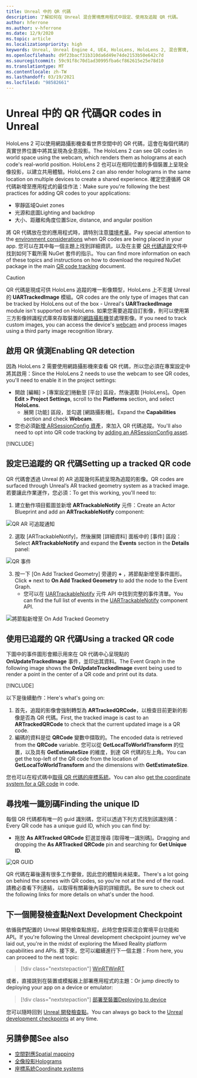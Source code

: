 ```yaml
---
title: Unreal 中的 QR 代碼
description: 了解如何在 Unreal 混合實境應用程式中設定、使用及追蹤 QR 代碼。
author: hferrone
ms.author: v-hferrone
ms.date: 12/9/2020
ms.topic: article
ms.localizationpriority: high
keywords: Unreal, Unreal Engine 4, UE4, HoloLens, HoloLens 2, 混合實境, 開發, 功能, 文件, 指南, 全像投影, qr 代碼, 混合實境頭戴式裝置, windows 混合實境頭戴式裝置, 虛擬實境頭戴式裝置
ms.openlocfilehash: d9f23bacf31b310da6d49e74de2153b50e642c7d
ms.sourcegitcommit: 59c91f8c70d1ad30995fba6cf862615e25e78d10
ms.translationtype: MT
ms.contentlocale: zh-TW
ms.lasthandoff: 03/19/2021
ms.locfileid: "98582661"
---
```

# <a name="qr-codes-in-unreal"></a><span data-ttu-id="8bbee-104">Unreal 中的 QR 代碼</span><span class="sxs-lookup"><span data-stu-id="8bbee-104">QR codes in Unreal</span></span>

<span data-ttu-id="8bbee-105">HoloLens 2 可以使用網路攝影機查看世界空間中的 QR 代碼，這會在每個代碼的真實世界位置中將其呈現為全息投影。</span><span class="sxs-lookup"><span data-stu-id="8bbee-105">The HoloLens 2 can see QR codes in world space using the webcam, which renders them as holograms at each code's real-world position.</span></span> <span data-ttu-id="8bbee-106">HoloLens 2 也可以在相同位置的多個裝置上呈現全像投影，以建立共用體驗。</span><span class="sxs-lookup"><span data-stu-id="8bbee-106">HoloLens 2 can also render holograms in the same location on multiple devices to create a shared experience.</span></span> <span data-ttu-id="8bbee-107">確定您遵循將 QR 代碼新增至應用程式的最佳作法：</span><span class="sxs-lookup"><span data-stu-id="8bbee-107">Make sure you're following the best practices for adding QR codes to your applications:</span></span>

- <span data-ttu-id="8bbee-108">寧靜區域</span><span class="sxs-lookup"><span data-stu-id="8bbee-108">Quiet zones</span></span>
- <span data-ttu-id="8bbee-109">光源和底圖</span><span class="sxs-lookup"><span data-stu-id="8bbee-109">Lighting and backdrop</span></span>
- <span data-ttu-id="8bbee-110">大小、距離和角度位置</span><span class="sxs-lookup"><span data-stu-id="8bbee-110">Size, distance, and angular position</span></span>

<span data-ttu-id="8bbee-111">將 QR 代碼放在您的應用程式時，請特別注意[環境考量](/hololens/hololens-environment-considerations)。</span><span class="sxs-lookup"><span data-stu-id="8bbee-111">Pay special attention to the [environment considerations](/hololens/hololens-environment-considerations) when QR codes are being placed in your app.</span></span> <span data-ttu-id="8bbee-112">您可以在其中每一個主題上找到詳細資訊，以及在主要 [QR 代碼追蹤](../platform-capabilities-and-apis/qr-code-tracking.md)文件中找到如何下載所需 NuGet 套件的指示。</span><span class="sxs-lookup"><span data-stu-id="8bbee-112">You can find more information on each of these topics and instructions on how to download the required NuGet package in the main [QR code tracking](../platform-capabilities-and-apis/qr-code-tracking.md) document.</span></span>

> [!CAUTION]
> <span data-ttu-id="8bbee-113">QR 代碼是現成可供 HoloLens 追蹤的唯一影像類型，HoloLens 上不支援 Unreal 的 **UARTrackedImage** 模組。</span><span class="sxs-lookup"><span data-stu-id="8bbee-113">QR codes are the only type of images that can be tracked by HoloLens out of the box - Unreal's **UARTrackedImage** module isn't supported on HoloLens.</span></span> <span data-ttu-id="8bbee-114">如果您需要追蹤自訂影像，則可以使用第三方影像辨識程式庫來存取裝置的[網路攝影機](unreal-hololens-camera.md)並處理影像。</span><span class="sxs-lookup"><span data-stu-id="8bbee-114">If you need to track custom images, you can access the device's [webcam](unreal-hololens-camera.md) and process images using a third party image recognition library.</span></span> 

## <a name="enabling-qr-detection"></a><span data-ttu-id="8bbee-115">啟用 QR 偵測</span><span class="sxs-lookup"><span data-stu-id="8bbee-115">Enabling QR detection</span></span>

<span data-ttu-id="8bbee-116">因為 HoloLens 2 需要使用網路攝影機來查看 QR 代碼，所以您必須在專案設定中將其啟用：</span><span class="sxs-lookup"><span data-stu-id="8bbee-116">Since the HoloLens 2 needs to use the webcam to see QR codes, you'll need to enable it in the project settings:</span></span>
- <span data-ttu-id="8bbee-117">開啟 [編輯] > [專案設定]捲動至 [平台] 區段，然後選取 [HoloLens]。</span><span class="sxs-lookup"><span data-stu-id="8bbee-117">Open **Edit > Project Settings**, scroll to the **Platforms** section, and select **HoloLens**.</span></span>
    + <span data-ttu-id="8bbee-118">展開 [功能] 區段，並勾選 [網路攝影機]。</span><span class="sxs-lookup"><span data-stu-id="8bbee-118">Expand the **Capabilities** section and check **Webcam**.</span></span>  
- <span data-ttu-id="8bbee-119">您也必須[新增 ARSessionConfig 資產](/windows/mixed-reality/unreal-uxt-ch3#adding-the-session-asset)，來加入 QR 代碼追蹤。</span><span class="sxs-lookup"><span data-stu-id="8bbee-119">You'll also need to opt into QR code tracking by [adding an ARSessionConfig asset](/windows/mixed-reality/unreal-uxt-ch3#adding-the-session-asset).</span></span>

[!INCLUDE[](includes/tabs-qr-codes-1.md)]

## <a name="setting-up-a-tracked-qr-code"></a><span data-ttu-id="8bbee-120">設定已追蹤的 QR 代碼</span><span class="sxs-lookup"><span data-stu-id="8bbee-120">Setting up a tracked QR code</span></span>

<span data-ttu-id="8bbee-121">QR 代碼會透過 Unreal 的 AR 追蹤幾何系統呈現為追蹤的影像。</span><span class="sxs-lookup"><span data-stu-id="8bbee-121">QR codes are surfaced through Unreal’s AR tracked geometry system as a tracked image.</span></span> <span data-ttu-id="8bbee-122">若要讓此作業運作，您必須：</span><span class="sxs-lookup"><span data-stu-id="8bbee-122">To get this working, you'll need to:</span></span>
1. <span data-ttu-id="8bbee-123">建立動作項目藍圖並新增 **ARTrackableNotify** 元件：</span><span class="sxs-lookup"><span data-stu-id="8bbee-123">Create an Actor Blueprint and add an **ARTrackableNotify** component:</span></span>

![QR AR 可追蹤通知](images/unreal-spatialmapping-artrackablenotify.PNG)

2. <span data-ttu-id="8bbee-125">選取 [ARTrackableNotify]，然後展開 [詳細資料] 面板中的 [事件] 區段：</span><span class="sxs-lookup"><span data-stu-id="8bbee-125">Select **ARTrackableNotify** and expand the **Events** section in the **Details** panel:</span></span>

![QR 事件](images/unreal-spatialmapping-events.PNG)

3. <span data-ttu-id="8bbee-127">按一下 [On Add Tracked Geometry] 旁邊的 **+** ，將節點新增至事件圖形。</span><span class="sxs-lookup"><span data-stu-id="8bbee-127">Click **+** next to **On Add Tracked Geometry** to add the node to the Event Graph.</span></span>
    - <span data-ttu-id="8bbee-128">您可以在 [UARTrackableNotify](https://docs.unrealengine.com/API/Runtime/AugmentedReality/UARTrackableNotifyComponent/index.html) 元件 API 中找到完整的事件清單。</span><span class="sxs-lookup"><span data-stu-id="8bbee-128">You can find the full list of events in the [UARTrackableNotify](https://docs.unrealengine.com/API/Runtime/AugmentedReality/UARTrackableNotifyComponent/index.html) component API.</span></span>

![將節點新增至 On Add Tracked Geometry](images/unreal-qr-codes-tracked-geometry.png)

## <a name="using-a-tracked-qr-code"></a><span data-ttu-id="8bbee-130">使用已追蹤的 QR 代碼</span><span class="sxs-lookup"><span data-stu-id="8bbee-130">Using a tracked QR code</span></span>

<span data-ttu-id="8bbee-131">下圖中的事件圖形會顯示用來在 QR 代碼中心呈現點的 **OnUpdateTrackedImage** 事件，並印出其資料。</span><span class="sxs-lookup"><span data-stu-id="8bbee-131">The Event Graph in the following image shows the **OnUpdateTrackedImage** event being used to render a point in the center of a QR code and print out its data.</span></span>

[!INCLUDE[](includes/tabs-qr-codes-2.md)]

<span data-ttu-id="8bbee-132">以下是後續動作：</span><span class="sxs-lookup"><span data-stu-id="8bbee-132">Here's what's going on:</span></span>
1. <span data-ttu-id="8bbee-133">首先，追蹤的影像會強制轉型為 **ARTrackedQRCode**，以檢查目前更新的影像是否為 QR 代碼。</span><span class="sxs-lookup"><span data-stu-id="8bbee-133">First, the tracked image is cast to an **ARTrackedQRCode** to check that the current updated image is a QR code.</span></span>  
2. <span data-ttu-id="8bbee-134">編碼的資料是從 **QRCode** 變數中擷取的。</span><span class="sxs-lookup"><span data-stu-id="8bbee-134">The encoded data is retrieved from the **QRCode** variable.</span></span> <span data-ttu-id="8bbee-135">您可以從 **GetLocalToWorldTransform** 的位置，以及具有 **GetEstimateSize** 的維度，到達 QR 代碼的左上角。</span><span class="sxs-lookup"><span data-stu-id="8bbee-135">You can get the top-left of the QR code from the location of **GetLocalToWorldTransform** and the dimensions with **GetEstimateSize**.</span></span>

<span data-ttu-id="8bbee-136">您也可以在程式碼中[取得 QR 代碼的座標系統](/windows/mixed-reality/qr-code-tracking#getting-the-coordinate-system-for-a-qr-code)。</span><span class="sxs-lookup"><span data-stu-id="8bbee-136">You can also [get the coordinate system for a QR code](/windows/mixed-reality/qr-code-tracking#getting-the-coordinate-system-for-a-qr-code) in code.</span></span>

## <a name="finding-the-unique-id"></a><span data-ttu-id="8bbee-137">尋找唯一識別碼</span><span class="sxs-lookup"><span data-stu-id="8bbee-137">Finding the unique ID</span></span>

<span data-ttu-id="8bbee-138">每個 QR 代碼都有唯一的 guid 識別碼，您可以透過下列方式找到該識別碼：</span><span class="sxs-lookup"><span data-stu-id="8bbee-138">Every QR code has a unique guid ID, which you can find by:</span></span>
- <span data-ttu-id="8bbee-139">拖放 **As ARTracked QRCode** 釘選並搜尋 [取得唯一識別碼]。</span><span class="sxs-lookup"><span data-stu-id="8bbee-139">Dragging and dropping the **As ARTracked QRCode**  pin and searching for **Get Unique ID**.</span></span>

![QR GUID](images/unreal-qr-guid.PNG)

<span data-ttu-id="8bbee-141">QR 代碼在幕後還有很多工作要做，因此您的體驗尚未結束。</span><span class="sxs-lookup"><span data-stu-id="8bbee-141">There's a lot going on behind the scenes with QR codes, so you're not at the end of the road.</span></span> <span data-ttu-id="8bbee-142">請務必查看下列連結，以取得有關幕後內容的詳細資訊。</span><span class="sxs-lookup"><span data-stu-id="8bbee-142">Be sure to check out the following links for more details on what's under the hood.</span></span>

## <a name="next-development-checkpoint"></a><span data-ttu-id="8bbee-143">下一個開發檢查點</span><span class="sxs-lookup"><span data-stu-id="8bbee-143">Next Development Checkpoint</span></span>

<span data-ttu-id="8bbee-144">依循我們配置的 Unreal 開發檢查點旅程，此時您會探索混合實境平台功能和 API。</span><span class="sxs-lookup"><span data-stu-id="8bbee-144">If you're following the Unreal development checkpoint journey we've laid out, you're in the midst of exploring the Mixed Reality platform capabilities and APIs.</span></span> <span data-ttu-id="8bbee-145">接下來，您可以繼續進行下一個主題：</span><span class="sxs-lookup"><span data-stu-id="8bbee-145">From here, you can proceed to the next topic:</span></span>

> [!div class="nextstepaction"]
> [<span data-ttu-id="8bbee-146">WinRT</span><span class="sxs-lookup"><span data-stu-id="8bbee-146">WinRT</span></span>](unreal-winRT.md)

<span data-ttu-id="8bbee-147">或者，直接跳到在裝置或模擬器上部署應用程式的主題：</span><span class="sxs-lookup"><span data-stu-id="8bbee-147">Or jump directly to deploying your app on a device or emulator:</span></span>

> [!div class="nextstepaction"]
> [<span data-ttu-id="8bbee-148">部署至裝置</span><span class="sxs-lookup"><span data-stu-id="8bbee-148">Deploying to device</span></span>](unreal-deploying.md)

<span data-ttu-id="8bbee-149">您可以隨時回到 [Unreal 開發檢查點](unreal-development-overview.md#3-advanced-features)。</span><span class="sxs-lookup"><span data-stu-id="8bbee-149">You can always go back to the [Unreal development checkpoints](unreal-development-overview.md#3-advanced-features) at any time.</span></span>

## <a name="see-also"></a><span data-ttu-id="8bbee-150">另請參閱</span><span class="sxs-lookup"><span data-stu-id="8bbee-150">See also</span></span>
* [<span data-ttu-id="8bbee-151">空間對應</span><span class="sxs-lookup"><span data-stu-id="8bbee-151">Spatial mapping</span></span>](../../design/spatial-mapping.md)
* [<span data-ttu-id="8bbee-152">全像投影</span><span class="sxs-lookup"><span data-stu-id="8bbee-152">Holograms</span></span>](../../discover/hologram.md)
* [<span data-ttu-id="8bbee-153">座標系統</span><span class="sxs-lookup"><span data-stu-id="8bbee-153">Coordinate systems</span></span>](../../design/coordinate-systems.md)
